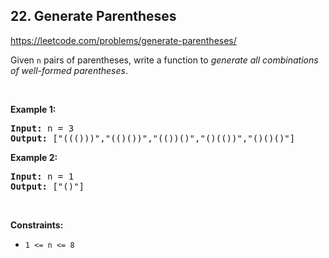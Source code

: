 ## 22. Generate Parentheses
<https://leetcode.com/problems/generate-parentheses/>
<div class="px-5 pt-4"><div class="_1l1MA" data-track-load="qd_description_content"><p>Given <code>n</code> pairs of parentheses, write a function to <em>generate all combinations of well-formed parentheses</em>.</p>

<p>&nbsp;</p>
<p><strong class="example">Example 1:</strong></p>
<pre><strong>Input:</strong> n = 3
<strong>Output:</strong> ["((()))","(()())","(())()","()(())","()()()"]
</pre><p><strong class="example">Example 2:</strong></p>
<pre><strong>Input:</strong> n = 1
<strong>Output:</strong> ["()"]
</pre>
<p>&nbsp;</p>
<p><strong>Constraints:</strong></p>

<ul>
 <li><code>1 &lt;= n &lt;= 8</code></li>
</ul>
</div></div>
